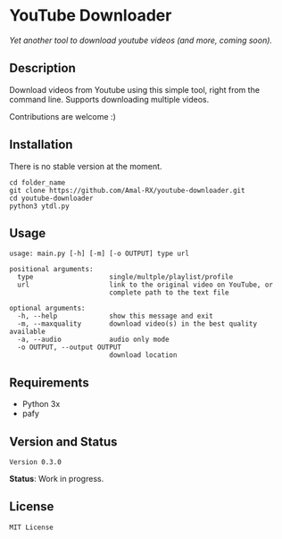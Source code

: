 # YouTube Downloader

_Yet another tool to download youtube videos (and more, coming soon)._
 
## Description

Download videos from Youtube using this simple tool, right from the command line. Supports downloading multiple videos.

Contributions are welcome :)


## Installation
There is no stable version at the moment.
```
cd folder_name
git clone https://github.com/Amal-RX/youtube-downloader.git
cd youtube-downloader
python3 ytdl.py
```

## Usage
```
usage: main.py [-h] [-m] [-o OUTPUT] type url

positional arguments:
  type                   single/multple/playlist/profile
  url                    link to the original video on YouTube, or 
                         complete path to the text file

optional arguments:
  -h, --help             show this message and exit
  -m, --maxquality       download video(s) in the best quality available
  -a, --audio            audio only mode
  -o OUTPUT, --output OUTPUT
                         download location
```


## Requirements
* Python 3x
* pafy

## Version and Status

`Version 0.3.0`

**Status**: Work in progress.


## License
`MIT License`

